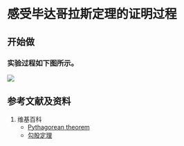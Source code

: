 # 感受毕达哥拉斯定理的证明过程

## 开始做

### 实验过程如下图所示。

![](/images/欧几里得几何/计算出图形的面积/感受毕达哥拉斯定理的证明过程/0a1.jpg)

## 参考文献及资料

1. 维基百科
	- [Pythagorean theorem](https://en.wikipedia.org/wiki/Pythagorean_theorem) 
	- [勾股定理](https://zh.wikipedia.org/wiki/%E6%AF%95%E8%BE%BE%E5%93%A5%E6%8B%89%E6%96%AF%E5%AE%9A%E7%90%86) 

